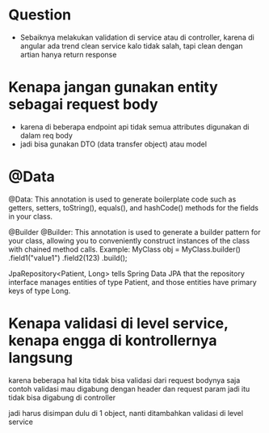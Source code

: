 # Question
- Sebaiknya melakukan validation di service atau di controller, karena di angular ada trend clean service kalo tidak salah, tapi clean dengan artian hanya return response


# Kenapa jangan gunakan entity sebagai request body
* karena di beberapa endpoint api tidak semua attributes digunakan di dalam req body
* jadi bisa gunakan DTO (data transfer object) atau model

# @Data
@Data: This annotation is used to generate boilerplate code such as getters, setters, toString(), equals(), and hashCode() methods for the fields in your class.

@Builder
@Builder: This annotation is used to generate a builder pattern for your class, allowing you to conveniently construct instances of the class with chained method calls.
Example:
MyClass obj = MyClass.builder()
.field1("value1")
.field2(123)
.build();


JpaRepository<Patient, Long> tells Spring Data JPA that the repository interface manages entities of type Patient, and those entities have primary keys of type Long.

# Kenapa validasi di level service, kenapa engga di kontrollernya langsung
karena beberapa hal kita tidak bisa validasi dari request bodynya saja
contoh validasi mau digabung dengan header dan request param 
jadi itu tidak bisa digabung di controller

jadi harus disimpan dulu di 1 object, nanti ditambahkan validasi di level service 
